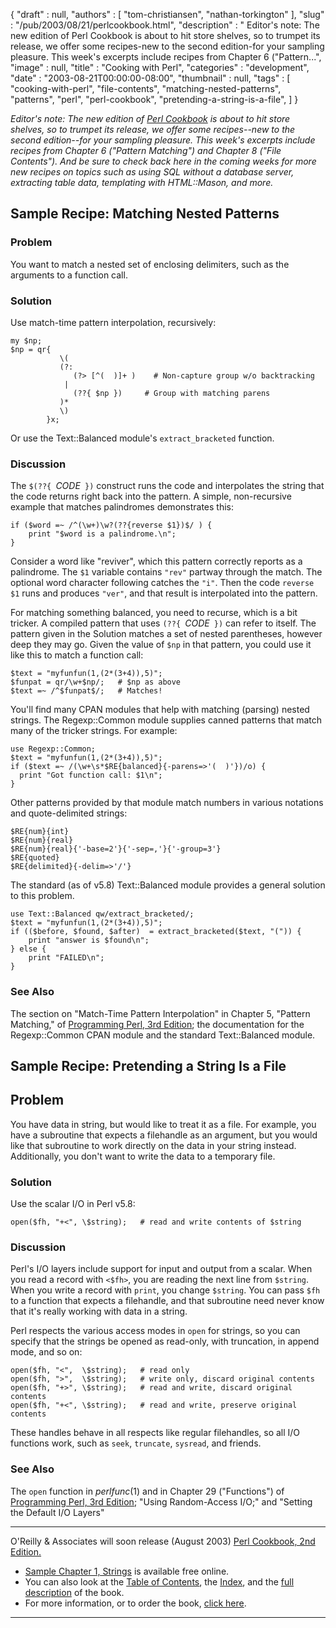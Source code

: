 {
   "draft" : null,
   "authors" : [
      "tom-christiansen",
      "nathan-torkington"
   ],
   "slug" : "/pub/2003/08/21/perlcookbook.html",
   "description" : " Editor's note: The new edition of Perl Cookbook is about to hit store shelves, so to trumpet its release, we offer some recipes-new to the second edition-for your sampling pleasure. This week's excerpts include recipes from Chapter 6 (\"Pattern...",
   "image" : null,
   "title" : "Cooking with Perl",
   "categories" : "development",
   "date" : "2003-08-21T00:00:00-08:00",
   "thumbnail" : null,
   "tags" : [
      "cooking-with-perl",
      "file-contents",
      "matching-nested-patterns",
      "patterns",
      "perl",
      "perl-cookbook",
      "pretending-a-string-is-a-file",
   ]
}



*Editor's note: The new edition of [Perl Cookbook](http://www.oreilly.com/catalog/perlckbk2/) is about to hit store shelves, so to trumpet its release, we offer some recipes--new to the second edition--for your sampling pleasure. This week's excerpts include recipes from Chapter 6 ("Pattern Matching") and Chapter 8 ("File Contents"). And be sure to check back here in the coming weeks for more new recipes on topics such as using SQL without a database server, extracting table data, templating with HTML::Mason, and more.*

Sample Recipe: Matching Nested Patterns
---------------------------------------

### Problem

You want to match a nested set of enclosing delimiters, such as the arguments to a function call.

### Solution

Use match-time pattern interpolation, recursively:

    my $np;
    $np = qr{
               \(
               (?:
                  (?> [^(  )]+ )    # Non-capture group w/o backtracking
                |
                  (??{ $np })     # Group with matching parens
               )*
               \)
            }x;

Or use the Text::Balanced module's `extract_bracketed` function.

### Discussion

The `$(??{ `*CODE*` })` construct runs the code and interpolates the string that the code returns right back into the pattern. A simple, non-recursive example that matches palindromes demonstrates this:

    if ($word =~ /^(\w+)\w?(??{reverse $1})$/ ) {
        print "$word is a palindrome.\n";
    }

Consider a word like "reviver", which this pattern correctly reports as a palindrome. The `$1` variable contains `"rev"` partway through the match. The optional word character following catches the `"i"`. Then the code `reverse $1` runs and produces `"ver"`, and that result is interpolated into the pattern.

For matching something balanced, you need to recurse, which is a bit tricker. A compiled pattern that uses `(??{ `*CODE*` })` can refer to itself. The pattern given in the Solution matches a set of nested parentheses, however deep they may go. Given the value of `$np` in that pattern, you could use it like this to match a function call:

    $text = "myfunfun(1,(2*(3+4)),5)";
    $funpat = qr/\w+$np/;   # $np as above
    $text =~ /^$funpat$/;   # Matches!

You'll find many CPAN modules that help with matching (parsing) nested strings. The Regexp::Common module supplies canned patterns that match many of the tricker strings. For example:

    use Regexp::Common;
    $text = "myfunfun(1,(2*(3+4)),5)";
    if ($text =~ /(\w+\s*$RE{balanced}{-parens=>'(  )'})/o) {
      print "Got function call: $1\n";
    }

Other patterns provided by that module match numbers in various notations and quote-delimited strings:

    $RE{num}{int}
    $RE{num}{real}
    $RE{num}{real}{'-base=2'}{'-sep=,'}{'-group=3'}
    $RE{quoted}
    $RE{delimited}{-delim=>'/'}

The standard (as of v5.8) Text::Balanced module provides a general solution to this problem.

    use Text::Balanced qw/extract_bracketed/;
    $text = "myfunfun(1,(2*(3+4)),5)";
    if (($before, $found, $after)  = extract_bracketed($text, "(")) {
        print "answer is $found\n";
    } else {
        print "FAILED\n";
    }

### See Also

The section on "Match-Time Pattern Interpolation" in Chapter 5, "Pattern Matching," of [Programming Perl, 3rd Edition](http://www.oreilly.com/catalog/pperl3/); the documentation for the Regexp::Common CPAN module and the standard Text::Balanced module.

Sample Recipe: Pretending a String Is a File
--------------------------------------------

Problem
-------

You have data in string, but would like to treat it as a file. For example, you have a subroutine that expects a filehandle as an argument, but you would like that subroutine to work directly on the data in your string instead. Additionally, you don't want to write the data to a temporary file.

### Solution

Use the scalar I/O in Perl v5.8:

    open($fh, "+<", \$string);   # read and write contents of $string

### Discussion

Perl's I/O layers include support for input and output from a scalar. When you read a record with `<$fh>`, you are reading the next line from `$string`. When you write a record with `print`, you change `$string`. You can pass `$fh` to a function that expects a filehandle, and that subroutine need never know that it's really working with data in a string.

Perl respects the various access modes in `open` for strings, so you can specify that the strings be opened as read-only, with truncation, in append mode, and so on:

    open($fh, "<",  \$string);   # read only
    open($fh, ">",  \$string);   # write only, discard original contents
    open($fh, "+>", \$string);   # read and write, discard original contents
    open($fh, "+<", \$string);   # read and write, preserve original contents

These handles behave in all respects like regular filehandles, so all I/O functions work, such as `seek`, `truncate`, `sysread`, and friends.

### See Also

The `open` function in *perlfunc*(1) and in Chapter 29 ("Functions") of [Programming Perl, 3rd Edition](http://www.oreilly.com/catalog/pperl3/); "Using Random-Access I/O;" and "Setting the Default I/O Layers"

------------------------------------------------------------------------

O'Reilly & Associates will soon release (August 2003) [Perl Cookbook, 2nd Edition.](http://www.oreilly.com/catalog/perlckbk2/)

-   [Sample Chapter 1, Strings](http://www.oreilly.com/catalog/perlckbk2/chapter/index.html) is available free online.
-   You can also look at the [Table of Contents](http://www.oreilly.com/catalog/perlckbk2/toc.html), the [Index](http://www.oreilly.com/catalog/perlckbk2/inx.html), and the [full description](http://www.oreilly.com/catalog/perlckbk2/desc.html) of the book.
-   For more information, or to order the book, [click here](http://www.oreilly.com/catalog/perlckbk2/).

------------------------------------------------------------------------
